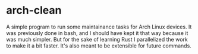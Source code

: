 # arch-clean

A simple program to run some maintainance tasks for Arch Linux devices. It was
previously done in bash, and I should have kept it that way because it was much
simpler. But for the sake of learning Rust I parallelized the work to make it a
bit faster. It's also meant to be extensible for future commands.
